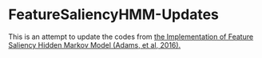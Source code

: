 # FeatureSaliencyHMM-Updates
This is an attempt to update the codes from <a href="https://github.com/elifons/FeatureSaliencyHMM" rel="nofollow">the Implementation of Feature Saliency Hidden Markov Model (Adams, et al, 2016).</a>
